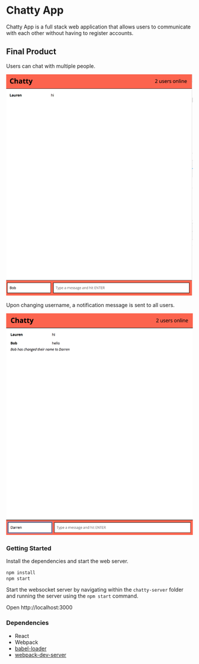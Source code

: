 Chatty App
=====================

Chatty App is a full stack web application that allows users to communicate with each other without having to register accounts.

## Final Product

Users can chat with multiple people.

!["Screenshot of Homepage with multi-user chat"](https://github.com/ribeirolm/chatty-app/blob/master/docs/multi-user-chat.png?raw=true)


Upon changing username, a notification message is sent to all users.

!["Screenshot of Homepage with multi-user chat"](https://github.com/ribeirolm/chatty-app/blob/master/docs/username-change.png?raw=true)


### Getting Started

Install the dependencies and start the web server.

```
npm install
npm start
```
Start the websocket server by navigating within the 
`chatty-server` folder and running the server using the `npm start` command.

Open http://localhost:3000 


### Dependencies

* React
* Webpack
* [babel-loader](https://github.com/babel/babel-loader)
* [webpack-dev-server](https://github.com/webpack/webpack-dev-server)
